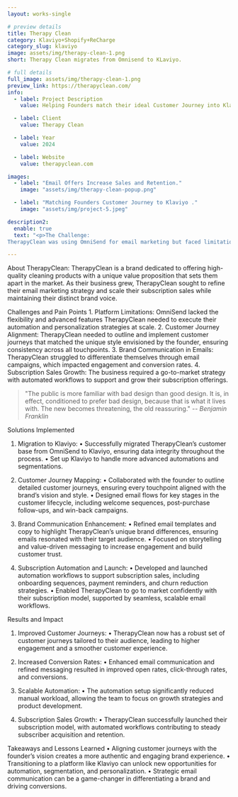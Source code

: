 ```yaml
---
layout: works-single

# preview details
title: Therapy Clean
category: Klaviyo+Shopify+ReCharge
category_slug: klaviyo
image: assets/img/therapy-clean-1.png
short: Therapy Clean migrates from Omnisend to KLaviyo.

# full details
full_image: assets/img/therapy-clean-1.png
preview_link: https://therapyclean.com/
info:
  - label: Project Description
    value: Helping Founders match their ideal Customer Journey into Klaviyo and ReCharge.

  - label: Client
    value: Therapy Clean

  - label: Year
    value: 2024

  - label: Website
    value: therapyclean.com

images:
  - label: "Email Offers Increase Sales and Retention."
    image: "assets/img/therapy-clean-popup.png"

  - label: "Matching Founders Customer Journey to Klaviyo ."
    image: "assets/img/project-5.jpeg"

description2:
  enable: true
  text: "<p>The Challenge:
TherapyClean was using OmniSend for email marketing but faced limitations in scaling and aligning their customer journeys with the brand’s vision. They needed a platform that could handle more advanced automations, better convey their brand differences, and effectively support their subscription-based sales model.</p>"

---
```


About TherapyClean:
TherapyClean is a brand dedicated to offering high-quality cleaning products with a unique value proposition that sets them apart in the market. As their business grew, TherapyClean sought to refine their email marketing strategy and scale their subscription sales while maintaining their distinct brand voice.


Challenges and Pain Points
	1.	Platform Limitations:
OmniSend lacked the flexibility and advanced features TherapyClean needed to execute their automation and personalization strategies at scale.
	2.	Customer Journey Alignment:
TherapyClean needed to outline and implement customer journeys that matched the unique style envisioned by the founder, ensuring consistency across all touchpoints.
	3.	Brand Communication in Emails:
TherapyClean struggled to differentiate themselves through email campaigns, which impacted engagement and conversion rates.
	4.	Subscription Sales Growth:
The business required a go-to-market strategy with automated workflows to support and grow their subscription offerings.


> "The public is more familiar with bad design than good design. It is, in effect, conditioned to prefer bad design, because that is what it lives with. The new becomes threatening, the old reassuring."
> <cite>-- Benjamin Franklin</cite>



Solutions Implemented

1. Migration to Klaviyo:
	•	Successfully migrated TherapyClean’s customer base from OmniSend to Klaviyo, ensuring data integrity throughout the process.
	•	Set up Klaviyo to handle more advanced automations and segmentations.

2. Customer Journey Mapping:
	•	Collaborated with the founder to outline detailed customer journeys, ensuring every touchpoint aligned with the brand’s vision and style.
	•	Designed email flows for key stages in the customer lifecycle, including welcome sequences, post-purchase follow-ups, and win-back campaigns.

3. Brand Communication Enhancement:
	•	Refined email templates and copy to highlight TherapyClean’s unique brand differences, ensuring emails resonated with their target audience.
	•	Focused on storytelling and value-driven messaging to increase engagement and build customer trust.

4. Subscription Automation and Launch:
	•	Developed and launched automation workflows to support subscription sales, including onboarding sequences, payment reminders, and churn reduction strategies.
	•	Enabled TherapyClean to go to market confidently with their subscription model, supported by seamless, scalable email workflows.

Results and Impact

1. Improved Customer Journeys:
	•	TherapyClean now has a robust set of customer journeys tailored to their audience, leading to higher engagement and a smoother customer experience.

2. Increased Conversion Rates:
	•	Enhanced email communication and refined messaging resulted in improved open rates, click-through rates, and conversions.

3. Scalable Automation:
	•	The automation setup significantly reduced manual workload, allowing the team to focus on growth strategies and product development.

4. Subscription Sales Growth:
	•	TherapyClean successfully launched their subscription model, with automated workflows contributing to steady subscriber acquisition and retention.

  Takeaways and Lessons Learned
	•	Aligning customer journeys with the founder’s vision creates a more authentic and engaging brand experience.
	•	Transitioning to a platform like Klaviyo can unlock new opportunities for automation, segmentation, and personalization.
	•	Strategic email communication can be a game-changer in differentiating a brand and driving conversions.